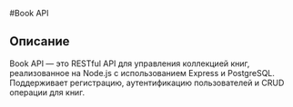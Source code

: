 #Book API
## Описание

Book API — это RESTful API для управления коллекцией книг, реализованное на Node.js с использованием Express и PostgreSQL. Поддерживает регистрацию, аутентификацию пользователей и CRUD операции для книг.
